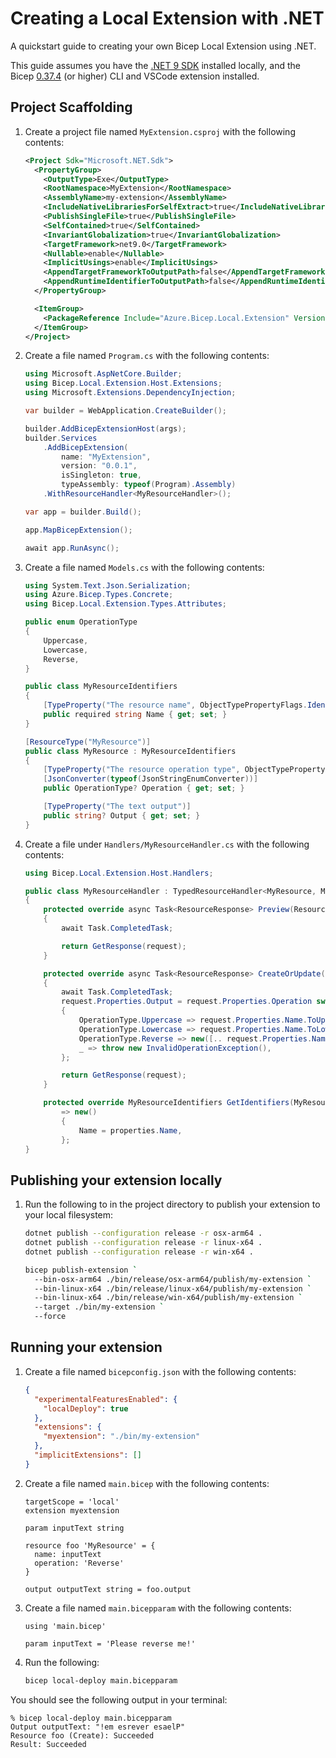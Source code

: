 # Creating a Local Extension with .NET

A quickstart guide to creating your own Bicep Local Extension using .NET.

This guide assumes you have the [.NET 9 SDK](https://dotnet.microsoft.com/en-us/download/dotnet/9.0) installed locally, and the Bicep [0.37.4](https://github.com/Azure/bicep/releases/tag/v0.37.4) (or higher) CLI and VSCode extension installed.

## Project Scaffolding

1. Create a project file named `MyExtension.csproj` with the following contents:
    ```xml
    <Project Sdk="Microsoft.NET.Sdk">
      <PropertyGroup>
        <OutputType>Exe</OutputType>
        <RootNamespace>MyExtension</RootNamespace>
        <AssemblyName>my-extension</AssemblyName>
        <IncludeNativeLibrariesForSelfExtract>true</IncludeNativeLibrariesForSelfExtract>
        <PublishSingleFile>true</PublishSingleFile>
        <SelfContained>true</SelfContained>
        <InvariantGlobalization>true</InvariantGlobalization>
        <TargetFramework>net9.0</TargetFramework>
        <Nullable>enable</Nullable>
        <ImplicitUsings>enable</ImplicitUsings>
        <AppendTargetFrameworkToOutputPath>false</AppendTargetFrameworkToOutputPath>
        <AppendRuntimeIdentifierToOutputPath>false</AppendRuntimeIdentifierToOutputPath>
      </PropertyGroup>
    
      <ItemGroup>
        <PackageReference Include="Azure.Bicep.Local.Extension" Version="0.37.4" />
      </ItemGroup>
    </Project>
    ```
1. Create a file named `Program.cs` with the following contents:
    ```csharp
    using Microsoft.AspNetCore.Builder;
    using Bicep.Local.Extension.Host.Extensions;
    using Microsoft.Extensions.DependencyInjection;
    
    var builder = WebApplication.CreateBuilder();
    
    builder.AddBicepExtensionHost(args);
    builder.Services
        .AddBicepExtension(
            name: "MyExtension",
            version: "0.0.1",
            isSingleton: true,
            typeAssembly: typeof(Program).Assembly)
        .WithResourceHandler<MyResourceHandler>();
    
    var app = builder.Build();

    app.MapBicepExtension();
    
    await app.RunAsync();
    ```
1. Create a file named `Models.cs` with the following contents:
    ```csharp
    using System.Text.Json.Serialization;
    using Azure.Bicep.Types.Concrete;
    using Bicep.Local.Extension.Types.Attributes;
    
    public enum OperationType
    {
        Uppercase,
        Lowercase,
        Reverse,
    }
    
    public class MyResourceIdentifiers
    {
        [TypeProperty("The resource name", ObjectTypePropertyFlags.Identifier | ObjectTypePropertyFlags.Required)]
        public required string Name { get; set; }
    }
    
    [ResourceType("MyResource")]
    public class MyResource : MyResourceIdentifiers
    {
        [TypeProperty("The resource operation type", ObjectTypePropertyFlags.Required)]
        [JsonConverter(typeof(JsonStringEnumConverter))]
        public OperationType? Operation { get; set; }
    
        [TypeProperty("The text output")]
        public string? Output { get; set; }
    }
    ```
1. Create a file under `Handlers/MyResourceHandler.cs` with the following contents:
    ```csharp
    using Bicep.Local.Extension.Host.Handlers;
    
    public class MyResourceHandler : TypedResourceHandler<MyResource, MyResourceIdentifiers>
    {
        protected override async Task<ResourceResponse> Preview(ResourceRequest request, CancellationToken cancellationToken)
        {
            await Task.CompletedTask;
    
            return GetResponse(request);
        }
    
        protected override async Task<ResourceResponse> CreateOrUpdate(ResourceRequest request, CancellationToken cancellationToken)
        {
            await Task.CompletedTask;
            request.Properties.Output = request.Properties.Operation switch
            {
                OperationType.Uppercase => request.Properties.Name.ToUpperInvariant(),
                OperationType.Lowercase => request.Properties.Name.ToLowerInvariant(),
                OperationType.Reverse => new([.. request.Properties.Name.Reverse()]),
                _ => throw new InvalidOperationException(),
            };
    
            return GetResponse(request);
        }
    
        protected override MyResourceIdentifiers GetIdentifiers(MyResource properties)
            => new()
            {
                Name = properties.Name,
            };
    }
    ```

## Publishing your extension locally
1. Run the following to in the project directory to publish your extension to your local filesystem:
    ```sh
    dotnet publish --configuration release -r osx-arm64 .
    dotnet publish --configuration release -r linux-x64 .
    dotnet publish --configuration release -r win-x64 .
    
    bicep publish-extension `
      --bin-osx-arm64 ./bin/release/osx-arm64/publish/my-extension `
      --bin-linux-x64 ./bin/release/linux-x64/publish/my-extension `
      --bin-linux-x64 ./bin/release/win-x64/publish/my-extension `
      --target ./bin/my-extension `
      --force
    ```

## Running your extension
1. Create a file named `bicepconfig.json` with the following contents:
    ```json
    {
      "experimentalFeaturesEnabled": {
        "localDeploy": true
      },
      "extensions": {
        "myextension": "./bin/my-extension"
      },
      "implicitExtensions": []
    }
    ```
1. Create a file named `main.bicep` with the following contents:
    ```bicep
    targetScope = 'local'
    extension myextension
    
    param inputText string
    
    resource foo 'MyResource' = {
      name: inputText
      operation: 'Reverse'
    }
    
    output outputText string = foo.output
    ```
1. Create a file named `main.bicepparam` with the following contents:
    ```bicep
    using 'main.bicep'
    
    param inputText = 'Please reverse me!'
    ```
1. Run the following:
    ```sh
    bicep local-deploy main.bicepparam
    ```

You should see the following output in your terminal:
```
% bicep local-deploy main.bicepparam
Output outputText: "!em esrever esaelP"
Resource foo (Create): Succeeded
Result: Succeeded
```
